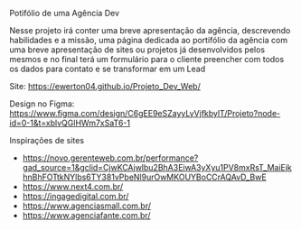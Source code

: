 Potifólio de uma Agência Dev

Nesse projeto irá conter uma breve apresentação da agência, descrevendo habilidades e a missão, uma página dedicada ao portifólio da agência com uma breve apresentação de sites ou projetos já desenvolvidos pelos mesmos e no final terá um formulário para o cliente preencher com todos os dados para contato e se transformar em um Lead

Site: https://ewerton04.github.io/Projeto_Dev_Web/

Design no Figma: https://www.figma.com/design/C6gEE9eSZayyLyVjfkbylT/Projeto?node-id=0-1&t=xblvQGlHWm7xSaT6-1

Inspirações de sites

- https://novo.gerenteweb.com.br/performance?gad_source=1&gclid=CjwKCAjwlbu2BhA3EiwA3yXyu1PV8mxRsT_MaiEjkhnBhFOTtkNYlbs6TY381vPbeNl9urOwMKOUYBoCCrAQAvD_BwE
- https://www.next4.com.br/
- https://ingagedigital.com.br/
- https://www.agenciasmall.com.br/
- https://www.agenciafante.com.br/
